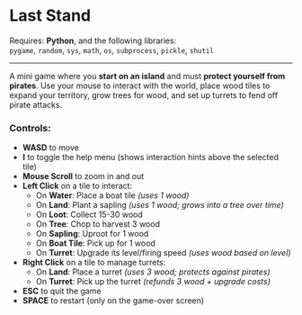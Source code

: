 # **Last Stand**

Requires: **Python**, and the following libraries:  
`pygame`, `random`, `sys`, `math`, `os`, `subprocess`, `pickle`, `shutil`

---

A mini game where you **start on an island** and must **protect yourself from pirates**. Use your mouse to interact with the world, place wood tiles to expand your territory, grow trees for wood, and set up turrets to fend off pirate attacks.

### Controls:
- **WASD** to move  
- **I** to toggle the help menu (shows interaction hints above the selected tile)  
- **Mouse Scroll** to zoom in and out  
- **Left Click** on a tile to interact:
  - On **Water**: Place a boat tile *(uses 1 wood)*  
  - On **Land**: Plant a sapling *(uses 1 wood; grows into a tree over time)*  
  - On **Loot**: Collect 15-30 wood  
  - On **Tree**: Chop to harvest 3 wood  
  - On **Sapling**: Uproot for 1 wood  
  - On **Boat Tile**: Pick up for 1 wood  
  - On **Turret**: Upgrade its level/firing speed *(uses wood based on level)*  
- **Right Click** on a tile to manage turrets:
  - On **Land**: Place a turret *(uses 3 wood; protects against pirates)*  
  - On **Turret**: Pick up the turret *(refunds 3 wood + upgrade costs)*  
- **ESC** to quit the game  
- **SPACE** to restart (only on the game-over screen)